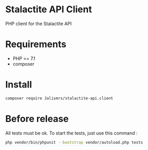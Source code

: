 # Stalactite API Client

PHP client for the Stalactite API

# Requirements

- PHP >= 7.1
- composer

# Install

```bash
composer require Jalismrs/stalactite-api.client
```

# Before release

All tests must be ok. To start the tests, just use this command :

```bash
php vendor/bin/phpunit --bootstrap vendor/autoload.php tests
```
